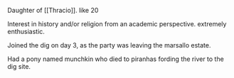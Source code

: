 Daughter of [[Thracio]]. like 20

Interest in history and/or religion from an academic perspective. extremely enthusiastic.

Joined the dig on day 3, as the party was leaving the marsallo estate.

Had a pony named munchkin who died to piranhas fording the river to the dig site.